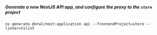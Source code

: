 ##### Generate a new NestJS API app, and configure the proxy to the `store` project

`nx generate @nrwl/nest:application api --frontendProject=store --linter=tslint`
